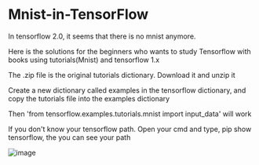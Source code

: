 # Mnist-in-TensorFlow
In tensorflow 2.0, it seems that there is no mnist anymore.

Here is the solutions for the beginners who wants to study Tensorflow with books using tutorials(Mnist) and tensorflow 1.x

The .zip file is the original tutorials dictionary. Download it and unzip it

Create a new dictionary called examples in the tensorflow dictionary, and copy the tutorials file into the examples dictionary

Then 'from tensorflow.examples.tutorials.mnist import input_data' will work

If you don't know your tensorflow path. Open your cmd and type, pip show tensorflow, the  you can see your path

![image](https://user-images.githubusercontent.com/84928349/187093835-721ceed8-5caf-4799-811c-790ab144c2cd.png)


